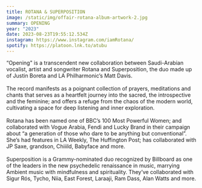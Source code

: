 ```yaml
---
title: ROTANA & SUPERPOSITION
image: /static/img/offair-rotana-album-artwork-2.jpg
summary: OPENING
year: "2023"
date: 2023-08-23T19:55:12.534Z
instagram: https://www.instagram.com/iamRotana/
spotify: https://platoon.lnk.to/atubu
---
```

“Opening" is a transcendent new collaboration between Saudi-Arabian vocalist, artist and songwriter Rotana and Superposition, the duo made up of Justin Boreta and LA Philharmonic’s Matt Davis.\
\
The record manifests as a poignant collection of prayers, meditations and chants that serves as a heartfelt journey into the sacred, the introspective and the feminine; and offers a refuge from the chaos of the modern world, cultivating a space for deep listening and inner exploration.\
\
Rotana has been named one of BBC’s 100 Most Powerful Women; and collaborated with Vogue Arabia, Fendi and Lucky Brand in their campaign about “a generation of those who dare to be anything but conventional”. She’s had features in LA Weekly, The Huffington Post; has collaborated with JP Saxe, grandson, Chiiild, Babyface and more.\
\
Superposition is a Grammy-nominated duo recognized by Billboard as one of the leaders in the new psychedelic renaissance in music, marrying Ambient music with mindfulness and spirituality. They’ve collaborated with Sigur Rós, Tycho, Niia, East Forest, Laraaji, Ram Dass, Alan Watts and more.